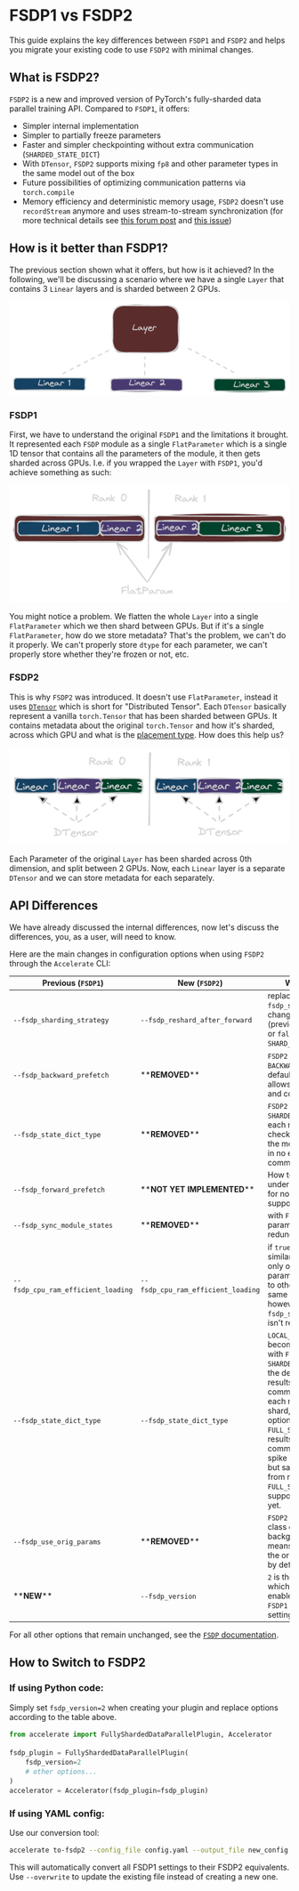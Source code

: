 <!--Copyright 2025 The HuggingFace Team. All rights reserved.

Licensed under the Apache License, Version 2.0 (the "License"); you may not use this file except in compliance with
the License. You may obtain a copy of the License at

http://www.apache.org/licenses/LICENSE-2.0

Unless required by applicable law or agreed to in writing, software distributed under the License is distributed on
an "AS IS" BASIS, WITHOUT WARRANTIES OR CONDITIONS OF ANY KIND, either express or implied. See the License for the
specific language governing permissions and limitations under the License.

⚠️ Note that this file is in Markdown but contain specific syntax for our doc-builder (similar to MDX) that may not be
rendered properly in your Markdown viewer.
-->

# FSDP1 vs FSDP2

This guide explains the key differences between `FSDP1` and `FSDP2` and helps you migrate your existing code to use `FSDP2` with minimal changes.

## What is FSDP2?

`FSDP2` is a new and improved version of PyTorch's fully-sharded data parallel training API. Compared to `FSDP1`, it offers:
- Simpler internal implementation
- Simpler to partially freeze parameters
- Faster and simpler checkpointing without extra communication (`SHARDED_STATE_DICT`)
- With `DTensor`, `FSDP2` supports mixing `fp8` and other parameter types in the same model out of the box
- Future possibilities of optimizing communication patterns via `torch.compile`
- Memory efficiency and deterministic memory usage, `FSDP2` doesn't use `recordStream` anymore and uses stream-to-stream synchronization (for more technical details see [this forum post](https://dev-discuss.pytorch.org/t/fsdp-cudacachingallocator-an-outsider-newb-perspective/1486) and [this issue](https://github.com/pytorch/pytorch/issues/114299))

## How is it better than FSDP1?
The previous section shown what it offers, but how is it achieved?
In the following, we'll be discussing a scenario where we have a single `Layer` that contains 3 `Linear` layers and is sharded between 2 GPUs.

![Layer](../imgs/fsdp1_vs_fsdp2/Layer.png)

### FSDP1
First, we have to understand the original `FSDP1` and the limitations it brought.  It represented each `FSDP` module as a single `FlatParameter` which is a single 1D tensor that contains all the parameters of the module, it then gets sharded across GPUs. I.e. if you wrapped the `Layer` with `FSDP1`, you'd achieve something as such:

![FSDP1](../imgs/fsdp1_vs_fsdp2/Fsdp1.png)

You might notice a problem. We flatten the whole `Layer` into a single `FlatParameter` which we then shard between GPUs. But if it's a single `FlatParameter`, how do we store metadata? That's the problem, we can't do it properly. We can't properly store `dtype` for each parameter, we can't properly store whether they're frozen or not, etc.

### FSDP2
This is why `FSDP2` was introduced. It doesn't use `FlatParameter`, instead it uses [`DTensor`](https://github.com/pytorch/pytorch/blob/main/torch/distributed/tensor/README.md) which is short for "Distributed Tensor". Each `DTensor` basically represent a vanilla `torch.Tensor` that has been sharded between GPUs. It contains metadata about the original `torch.Tensor` and how it's sharded, across which GPU and what is the [placement type](https://pytorch.org/docs/stable/distributed.tensor.html#module-torch.distributed.tensor.placement_types). How does this help us?

![FSDP2](../imgs/fsdp1_vs_fsdp2/Fsdp2.png)

Each Parameter of the original `Layer` has been sharded across 0th dimension, and split between 2 GPUs. Now, each `Linear` layer is a separate `DTensor` and we can store metadata for each separately.


## API Differences

We have already discussed the internal differences, now let's discuss the differences, you, as a user, will need to know. 

Here are the main changes in configuration options when using `FSDP2` through the `Accelerate` CLI:

Previous (`FSDP1`) | New (`FSDP2`) | What Changed
-- | -- | --
`--fsdp_sharding_strategy` | `--fsdp_reshard_after_forward` | replaces `--fsdp_sharding_strategy`, changed to `true` (previously `FULL_SHARD`) or `false` (previously `SHARD_GRAD_OP`)
`--fsdp_backward_prefetch` | \*\***REMOVED**\*\* | `FSDP2` uses previous `BACKWARD_PRE` option by default, as only this allows communication and computation overlap
`--fsdp_state_dict_type` | \*\***REMOVED**\*\* | `FSDP2` always uses `SHARDED_STATE_DICT`, i.e. each rank only checkpoints the shard of the model on it, resulting in no extra communication
`--fsdp_forward_prefetch` | \*\***NOT YET IMPLEMENTED**\*\* | How to implement this is under active discussion, for now it is not supported in `FSDP2`
`--fsdp_sync_module_states` | \*\***REMOVED**\*\* | with `FSDP2`, this parameter becomes redundant
`--fsdp_cpu_ram_efficient_loading` | `--fsdp_cpu_ram_efficient_loading` | if `true`, `FSDP2` will similarly load the model only on rank 0, and then parameters get synced to other ranks, this is the same behavior as `FSDP1`, however, setting `--fsdp_sync_module_states` isn't required anymore
`--fsdp_state_dict_type` | `--fsdp_state_dict_type` | `LOCAL_STATE_DICT` becomes obsolete and with `FSDP2` `SHARDED_STATE_DICT` is the default option, which results in no extra communication and each rank saving its own shard, other possible option is `FULL_STATE_DICT` which results in extra communication and spike in memory usage but saves the full model from rank 0. `FULL_STATE_DICT` is not supported in `Accelerate` yet.
`--fsdp_use_orig_params` | \*\***REMOVED**\*\* | `FSDP2` uses a `DTensor` class on the background, which means it *always* uses the original parameters by default
\*\***NEW**\*\* | `--fsdp_version` | `2` is the default option, which means `FSDP2` is enabled by default, `FSDP1` can be selected by setting this to `1`

For all other options that remain unchanged, see the [`FSDP` documentation](../usage_guides/fsdp.md).

## How to Switch to FSDP2

### If using Python code:
Simply set `fsdp_version=2` when creating your plugin and replace options according to the table above.

```python
from accelerate import FullyShardedDataParallelPlugin, Accelerator

fsdp_plugin = FullyShardedDataParallelPlugin(
    fsdp_version=2
    # other options...
)
accelerator = Accelerator(fsdp_plugin=fsdp_plugin)
```

### If using YAML config:
Use our conversion tool:
```bash
accelerate to-fsdp2 --config_file config.yaml --output_file new_config.yaml
```

This will automatically convert all FSDP1 settings to their FSDP2 equivalents. Use `--overwrite` to update the existing file instead of creating a new one.
